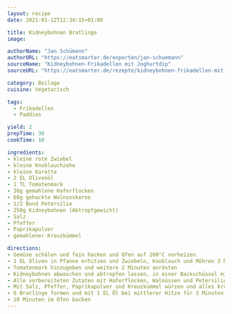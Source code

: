 ```yaml
---
layout: recipe
date: 2021-01-12T12:34:15+01:00

title: Kidneybohnen Bratlinge
image:

authorName: "Jan Schümann"
authorURL: "https://eatsmarter.de/experten/jan-schuemann"
sourceName: "Kidneybohnen-Frikadellen mit Joghurtdip"
sourceURL: "https://eatsmarter.de/rezepte/kidneybohnen-frikadellen-mit-joghurtdip"

category: Beilage
cuisine: Vegetarisch

tags:
  - Frikadellen
  - Paddies

yield: 2
prepTime: 30
cookTime: 10

ingredients:
- kleine rote Zwiebel
- kleine Knoblauchzehe
- kleine Karotte
- 2 EL Olivenöl
- 1 TL Tomatenmark
- 30g gemahlene Haferflocken
- 60g gehackte Walnusskerne
- 1/2 Bund Petersilie
- 250g Kidneybohnen (Abtropfgewicht)
- Salz
- Pfeffer
- Paprikapulver
- gemahlener Kreuzkümmel

directions:
- Gemüse schälen und fein hacken und Ofen auf 200°C vorheizen.
- 1 EL Oliven in Pfanne erhitzen und Zwiebeln, Knoblauch und Möhren 3 Minuten andünsten
- Tomatenmark hinzugeben und weitere 2 Minuten anrösten
- Kidneybohnen abwaschen und abtropfen lassen, in einer Backschüssel mit einer Gabel zerdrücken
- Alle vorbereiteten Zutaten mit Haferflocken, Walnüssen und Petersilie (gehackt) vermengen
- Mit Salz, Pfeffer, Paprikapulver und Kreuzkümmel würzen und alles kräftig kneten
- 6 Bratlinge formen und mit 1 EL Öl bei mittlerer Hitze für 3 Minuten pro Seite anbraten
- 10 Minuten im Ofen backen
---
```

